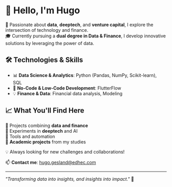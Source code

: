 # 👋 Hello, I'm Hugo  

🚀 Passionate about **data**, **deeptech**, and **venture capital**, I explore the intersection of technology and finance.  
🎓 Currently pursuing a **dual degree in Data & Finance**, I develop innovative solutions by leveraging the power of data.  

## 🛠️ Technologies & Skills  
- 📊 **Data Science & Analytics**: Python (Pandas, NumPy, Scikit-learn), SQL  
- 📱 **No-Code & Low-Code Development**: FlutterFlow  
- 💡 **Finance & Data**: Financial data analysis, Modeling  

## 📈 What You'll Find Here  
🔹 Projects combining **data and finance**  
🔹 Experiments in **deeptech** and AI  
🔹 Tools and automation  
🔹 **Academic projects** from my studies  

💡 Always looking for new challenges and collaborations!  

📫 **Contact me**: hugo.gesland@edhec.com  

---  
*"Transforming data into insights, and insights into impact."* 🚀  
